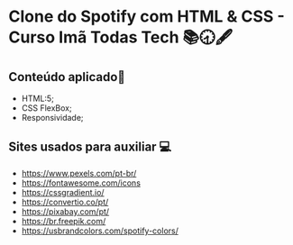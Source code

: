 # Clone do Spotify com HTML & CSS - Curso Imã Todas Tech 📚🕣🖋️

## Conteúdo aplicado📃
 - HTML:5;
 - CSS FlexBox;
 - Responsividade;
   
## Sites usados para auxiliar 💻

 - https://www.pexels.com/pt-br/
 - https://fontawesome.com/icons
 - https://cssgradient.io/
 - https://convertio.co/pt/
 - https://pixabay.com/pt/
 - https://br.freepik.com/
 - https://usbrandcolors.com/spotify-colors/
